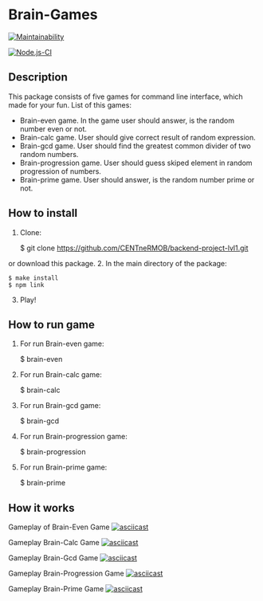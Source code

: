# Brain-Games
[![Maintainability](https://api.codeclimate.com/v1/badges/a99a88d28ad37a79dbf6/maintainability)](https://codeclimate.com/github/CENTneRMOB/backend-project-lvl1)

[![Node.js-CI](https://github.com/CENTneRMOB/backend-project-lvl1/workflows/Node.js-CI/badge.svg)](https://github.com/CENTneRMOB/backend-project-lvl1/actions)

## Description
This package consists of five games for command line interface, which made for your fun. List of this games:
- Brain-even game. In the game user should answer, is the random number even or not.
- Brain-calc game. User should give correct result of random expression.
- Brain-gcd game. User should find the greatest common divider of two random numbers.
- Brain-progression game. User should guess skiped element in   random progression of numbers.
- Brain-prime game. User should answer, is the random number prime or not.

## How to install
1. Clone:

    $ git clone https://github.com/CENTneRMOB/backend-project-lvl1.git
    
or download this package.
2. In the main directory of the package:

    $ make install
    $ npm link

3. Play!

## How to run game
1. For run Brain-even game:

    $ brain-even

1. For run Brain-calc game:

    $ brain-calc

1. For run Brain-gcd game:

    $ brain-gcd

1. For run Brain-progression game:

    $ brain-progression

1. For run Brain-prime game:

    $ brain-prime

## How it works

Gameplay of Brain-Even Game
[![asciicast](https://asciinema.org/a/330568.svg)](https://asciinema.org/a/330568)

Gameplay Brain-Calc Game
[![asciicast](https://asciinema.org/a/330570.svg)](https://asciinema.org/a/330570)

Gameplay Brain-Gcd Game
[![asciicast](https://asciinema.org/a/330572.svg)](https://asciinema.org/a/330572)

Gameplay Brain-Progression Game
[![asciicast](https://asciinema.org/a/330573.svg)](https://asciinema.org/a/330573)

Gameplay Brain-Prime Game
[![asciicast](https://asciinema.org/a/330574.svg)](https://asciinema.org/a/330574)